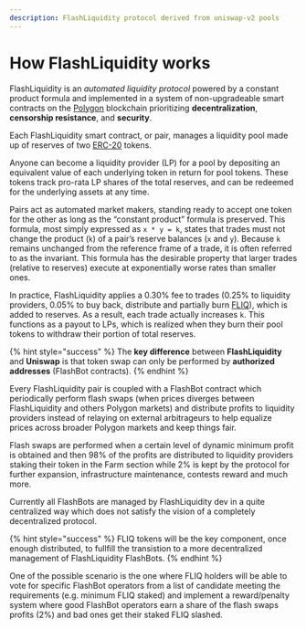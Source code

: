 ```yaml
---
description: FlashLiquidity protocol derived from uniswap-v2 pools
---
```


# How FlashLiquidity works

FlashLiquidity is an _automated liquidity protocol_ powered by a constant product formula and implemented in a system of non-upgradeable smart contracts on the [Polygon](https://docs.polygon.technology) blockchain prioritizing **decentralization**, **censorship resistance**, and **security**.

Each FlashLiquidity smart contract, or pair, manages a liquidity pool made up of reserves of two [ERC-20](https://eips.ethereum.org/EIPS/eip-20) tokens.

Anyone can become a liquidity provider (LP) for a pool by depositing an equivalent value of each underlying token in return for pool tokens. These tokens track pro-rata LP shares of the total reserves, and can be redeemed for the underlying assets at any time.

Pairs act as automated market makers, standing ready to accept one token for the other as long as the “constant product” formula is preserved. This formula, most simply expressed as `x * y = k`, states that trades must not change the product (`k`) of a pair’s reserve balances (`x` and `y`). Because `k` remains unchanged from the reference frame of a trade, it is often referred to as the invariant. This formula has the desirable property that larger trades (relative to reserves) execute at exponentially worse rates than smaller ones.

In practice, FlashLiquidity applies a 0.30% fee to trades (0.25% to liquidity providers, 0.05% to buy back, distribute and partially burn [FLIQ](../fliq-token.md)), which is added to reserves. As a result, each trade actually increases `k`. This functions as a payout to LPs, which is realized when they burn their pool tokens to withdraw their portion of total reserves.

{% hint style="success" %}
The **key difference** between **FlashLiquidity** and **Uniswap** is that token swap can only be performed by **authorized addresses** (FlashBot contracts).
{% endhint %}

Every FlashLiquidity pair is coupled with a FlashBot contract which periodically perform flash swaps (when prices diverges between FlashLiquidity and others Polygon markets) and distribute profits to liquidity providers instead of relaying on external arbitrageurs to help equalize prices across broader Polygon markets and keep things fair.

Flash swaps are performed when a certain level of dynamic minimum profit is obtained and then 98% of the profits are distributed to liquidity providers staking their token in the Farm section while 2% is kept by the protocol for further expansion, infrastructure maintenance, contests reward and much more.

Currently all FlashBots are managed by FlashLiquidity dev in a quite centralized way which does not satisfy the vision of a completely decentralized protocol.

{% hint style="success" %}
FLIQ tokens will be the key component, once enough distributed, to fullfill the transistion to a more decentralized management of FlashLiquidity FlashBots.
{% endhint %}

One of the possible scenario is the one where FLIQ holders will be able to vote for specific FlashBot operators from a list of candidate meeting the requirements (e.g. minimum FLIQ staked) and implement a reward/penalty system where good FlashBot operators earn a share of the flash swaps profits (2%) and bad ones get their staked FLIQ slashed.
